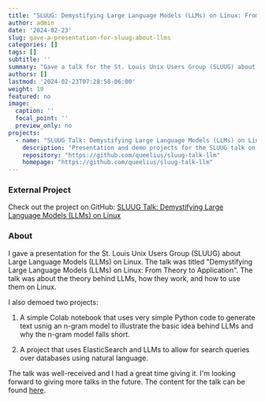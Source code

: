 ```yaml
---
title: "SLUUG: Demystifying Large Language Models (LLMs) on Linux: From Theory to Application"
author: admin
date: '2024-02-23'
slug: gave-a-presentation-for-sluug-about-llms
categories: []
tags: []
subtitle: ''
summary: "Gave a talk for the St. Louis Unix Users Group (SLUUG) about Large Language Models (LLMs) on Linux titled 'Demystifying Large Language Models (LLMs) on Linux: From Theory to Application'."
authors: []
lastmod: '2024-02-23T07:28:58-06:00'
weight: 10
featured: no
image:
  caption: ''
  focal_point: ''
  preview_only: no
projects:
  - name: "SLUUG Talk: Demystifying Large Language Models (LLMs) on Linux"
    description: "Presentation and demo projects for the SLUUG talk on LLMs."
    repository: "https://github.com/queelius/sluug-talk-llm"
    homepage: "https://github.com/queelius/sluug-talk-llm"
---
```


### External Project

Check out the project on GitHub: [SLUUG Talk: Demystifying Large Language Models (LLMs) on Linux](https://github.com/queelius/sluug-talk-llm)

### About

I gave a presentation for the St. Louis Unix Users Group (SLUUG) about Large Language Models (LLMs) on Linux. The talk was titled "Demystifying Large Language Models (LLMs) on Linux: From Theory to Application". The talk was about the theory behind LLMs, how they work, and how to use them on Linux.

I also demoed two projects:

1. A simple Colab notebook that uses very simple Python code to generate text 
usnig an n-gram model to illustrate the basic idea behind LLMs and why the
n-gram model falls short.

2. A project that uses ElasticSearch and LLMs to allow for search queries over
databases using natural language.

The talk was well-received and I had a great time giving it. I'm looking forward to giving more talks in the future. 
The content for the talk can be found [here](https://github.com/queelius/sluug-talk-llm).
